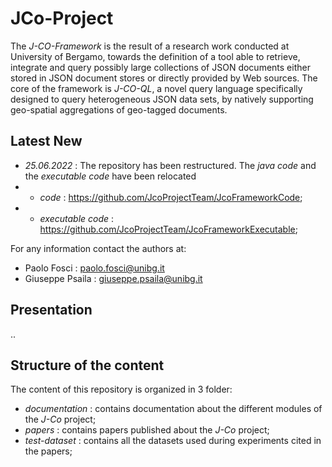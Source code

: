 # JCo-Project
The _J-CO-Framework_ is the result of a research work conducted at University of Bergamo, towards the definition of a tool able to retrieve, integrate and query possibly large collections of JSON documents either stored in JSON document stores or directly provided by Web sources.
The core of the framework is _J-CO-QL_, a novel query language specifically designed to query heterogeneous JSON data sets, by natively supporting geo-spatial aggregations of geo-tagged documents.

## Latest New
  * _25.06.2022_ : The repository has been restructured. The _java code_ and the _executable code_ have been relocated
  * *  _code_ : https://github.com/JcoProjectTeam/JcoFrameworkCode;
  * * _executable code_ : https://github.com/JcoProjectTeam/JcoFrameworkExecutable;

For any information contact the authors at:
  * Paolo Fosci : paolo.fosci@unibg.it
  * Giuseppe Psaila : giuseppe.psaila@unibg.it


## Presentation
..


## Structure of the content
The content of this repository is organized in 3 folder:
 * _documentation_ : contains documentation about the different modules of the _J-Co_ project;
 * _papers_ : contains papers published about the _J-Co_ project;
 * _test-dataset_ : contains all the datasets used during experiments cited in the papers;
